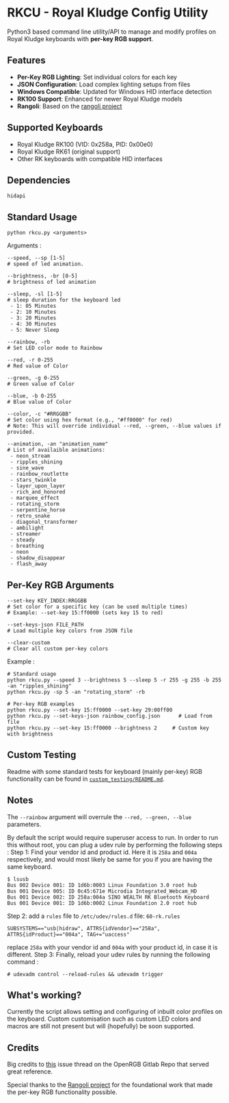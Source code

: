 
# RKCU - Royal Kludge Config Utility
Python3 based command line utility/API to manage and modify profiles on Royal Kludge keyboards with **per-key RGB support**.

## Features
- **Per-Key RGB Lighting**: Set individual colors for each key
- **JSON Configuration**: Load complex lighting setups from files
- **Windows Compatible**: Updated for Windows HID interface detection
- **RK100 Support**: Enhanced for newer Royal Kludge models
- **Rangoli**: Based on the [rangoli project](https://github.com/rnayabed/rangoli)

## Supported Keyboards
- Royal Kludge RK100 (VID: 0x258a, PID: 0x00e0)
- Royal Kludge RK61 (original support)
- Other RK keyboards with compatible HID interfaces

## Dependencies

    hidapi

## Standard Usage

    python rkcu.py <arguments>

Arguments :

    --speed, --sp [1-5]
    # speed of led animation.
    
    --brightness, -br [0-5]
    # brightness of led animation
	
	--sleep, -sl [1-5]
	# sleep duration for the keyboard led
	 - 1: 05 Minutes
	 - 2: 10 Minutes
	 - 3: 20 Minutes
	 - 4: 30 Minutes
	 - 5: Never Sleep
	
	--rainbow, -rb
	# Set LED color mode to Rainbow
	
	--red, -r 0-255
	# Red value of Color
	
	--green, -g 0-255
	# Green value of Color
	
	--blue, -b 0-255
	# Blue value of Color

	--color, -c "#RRGGBB"
	# Set color using hex format (e.g., "#ff0000" for red)
	# Note: This will override individual --red, --green, --blue values if provided.
	
	--animation, -an "animation_name"
	# List of availaible animations:
	 - neon_stream
	 - ripples_shining
	 - sine_wave
	 - rainbow_routlette
	 - stars_twinkle
	 - layer_upon_layer
	 - rich_and_honored
	 - marquee_effect
	 - rotating_storm
	 - serpentine_horse
	 - retro_snake
	 - diagonal_transformer
	 - ambilight
	 - streamer
	 - steady
	 - breathing
	 - neon
	 - shadow_disappear
	 - flash_away

## Per-Key RGB Arguments

	--set-key KEY_INDEX:RRGGBB
	# Set color for a specific key (can be used multiple times)
	# Example: --set-key 15:ff0000 (sets key 15 to red)
	
	--set-keys-json FILE_PATH
	# Load multiple key colors from JSON file
	
	--clear-custom
	# Clear all custom per-key colors

Example :

    # Standard usage
    python rkcu.py --speed 3 --brightness 5 --sleep 5 -r 255 -g 255 -b 255 -an "ripples_shining"
    python rkcu.py -sp 5 -an "rotating_storm" -rb
    
    # Per-key RGB examples
    python rkcu.py --set-key 15:ff0000 --set-key 29:00ff00 
    python rkcu.py --set-keys-json rainbow_config.json      # Load from file
    python rkcu.py --set-key 15:ff0000 --brightness 2     # Custom key with brightness

## Custom Testing

Readme with some standard tests for keyboard (mainly per-key) RGB functionality can be found in [`custom_testing/README.md`](custom_testing/README.md).

## Notes

The `--rainbow` argument will overrule the `--red, --green, --blue` parameters.

By default the script would require superuser access to run. In order to run this without root, you can plug a udev rule by performing the following steps :
Step 1: Find your vendor id and product id. Here it is `258a` and `004a` respectively, and would most likely be same for you if you are having the same keyboard.

    $ lsusb
    Bus 002 Device 001: ID 1d6b:0003 Linux Foundation 3.0 root hub
    Bus 001 Device 005: ID 0c45:671e Microdia Integrated_Webcam_HD
    Bus 001 Device 002: ID 258a:004a SINO WEALTH RK Bluetooth Keyboard
    Bus 001 Device 001: ID 1d6b:0002 Linux Foundation 2.0 root hub

Step 2:
add a `rules` file to `/etc/udev/rules.d`
file: `60-rk.rules`

    SUBSYSTEMS=="usb|hidraw", ATTRS{idVendor}=="258a", ATTRS{idProduct}=="004a", TAG+="uaccess"

replace `258a` with your vendor id and `004a` with your product id, in case it is different.
Step 3:
Finally, reload your udev rules by running the following command :

    # udevadm control --reload-rules && udevadm trigger

## What's working?
Currently the script allows setting and configuring of inbuilt color profiles on the keyboard. Custom customisation such as custom LED colors and macros are still not present but will (hopefully) be soon supported.

## Credits
Big credits to [this](https://gitlab.com/CalcProgrammer1/OpenRGB/-/issues/2308) issue thread on the OpenRGB Gitlab Repo that served great reference.

Special thanks to the [Rangoli project](https://github.com/rnayabed/rangoli) for the foundational work that made the per-key RGB functionality possible.